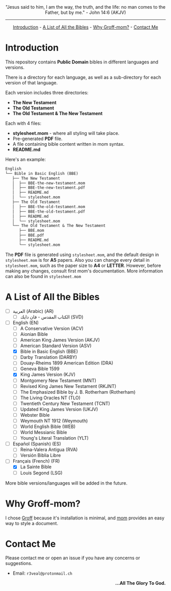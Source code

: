 <div align="center">
"Jesus said to him, I am the way, the truth, and the life: no man comes to the Father, but by me." - John 14:6 (AKJV)
</div>

<hr>

<div align="center">
    <a href="https://github.com/0xR3V/Bibles#introduction">Introduction</a>
    -
    <a href="https://github.com/0xR3V/Bibles#a-list-of-all-the-bibles">A List of All the Bibles</a>
    -
    <a href="https://github.com/0xR3V/Bibles#why-groff-mom">Why Groff-mom?</a>
    -
    <a href="https://github.com/0xR3V/Bibles#contact-me">Contact Me</a>
</div>

# Introduction
This repository contains **Public Domain** bibles in different languages and versions.

There is a directory for each language, as well as a sub-directory for each version of that language.

Each version includes three directories:
- **The New Testament**
- **The Old Testament**
- **The Old Testament & The New Testament**

Each with 4 files:
- **stylesheet.mom** - where all styling will take place.
- Pre-generated **PDF** file.
- A file containing bible content written in mom syntax.
- **README.md**

Here's an example:
```txt
English
└── Bible in Basic English (BBE)
   ├── The New Testament
   │  ├── BBE-the-new-testament.mom
   │  ├── BBE-the-new-testament.pdf
   │  ├── README.md
   │  └── stylesheet.mom
   ├── The Old Testament
   │  ├── BBE-the-old-testament.mom
   │  ├── BBE-the-old-testament.pdf
   │  ├── README.md
   │  └── stylesheet.mom
   └── The Old Testament & The New Testament
      ├── BBE.mom
      ├── BBE.pdf
      ├── README.md
      └── stylesheet.mom
```

The **PDF** file is generated using `stylesheet.mom`, and the default design in `stylesheet.mom` is for **A5** papers. Also you can change every detail in `stylesheet.mom`,  such as the paper size to **A4** or **LETTER**.
However, before making any changes, consult first mom's documentation. More information can also be found in `stylesheet.mom`


# A List of All the Bibles
- [ ] العربية (Arabic) (AR)
	- [ ] الكتاب المقدس - فان دايك (SVD)
- [ ] English (EN)
	- [ ] A Conservative Version (ACV)
	- [ ] Aionian Bible
	- [ ] American King James Version (AKJV)
	- [ ] American Standard Version (ASV)
	- [x] Bible in Basic English (BBE)
	- [ ] Darby Translation (DARBY)
	- [ ] Douay-Rheims 1899 American Edition (DRA)
	- [ ] Geneva Bible 1599
	- [x] King James Version (KJV)
	- [ ] Montgomery New Testament (MNT)
	- [ ] Revised King James New Testament (RKJNT)
	- [ ] The Emphasized Bible by J. B. Rotherham (Rotherham)
	- [ ] The Living Oracles NT (TLO)
	- [ ] Twentieth Century New Testament (TCNT)
	- [ ] Updated King James Version (UKJV)
	- [ ] Webster Bible
	- [ ] Weymouth NT 1912 (Weymouth)
	- [ ] World English Bible (WEB)
	- [ ] World Messianic Bible
	- [ ] Young's Literal Translation (YLT)
- [ ] Español (Spanish) (ES)
	- [ ] Reina-Valera Antigua (RVA)
	- [ ] Versión Biblia Libre
- [ ] Français (French) (FR)
	- [x] La Sainte Bible
	- [ ] Louis Segond (LSG)

More bible versions/languages will be added in the future.


# Why Groff-mom?
I chose [Groff](https://www.gnu.org/software/groff/) because it's installation is minimal, and [mom](https://www.schaffter.ca/mom/mom-01.html) provides an easy way to style a document.

# Contact Me
Please contact me or open an issue if you have any concerns or suggestions.
- Email: `r3veal@protonmail.ch`

<div align="right">
<p>
	<strong>...All The Glory To God.</strong>
</p>
</div>
